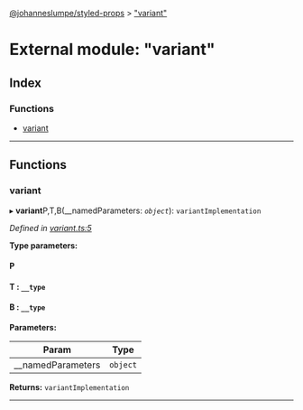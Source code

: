 [@johanneslumpe/styled-props](../README.md) > ["variant"](../modules/_variant_.md)

# External module: "variant"

## Index

### Functions

* [variant](_variant_.md#variant)

---

## Functions

<a id="variant"></a>

###  variant

▸ **variant**P,T,B(__namedParameters: *`object`*): `variantImplementation`

*Defined in [variant.ts:5](https://github.com/johanneslumpe/styled-props/blob/3abf398/src/variant.ts#L5)*

**Type parameters:**

#### P 
#### T :  `__type`
#### B :  `__type`
**Parameters:**

| Param | Type |
| ------ | ------ |
| __namedParameters | `object` |

**Returns:** `variantImplementation`

___

